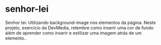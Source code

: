 # senhor-lei
 Senhor lei: Utilizando background-image nos elementos da página. Neste projeto, exercício da DevMedia, relembre como inserir uma cor de fundo além de aprender como inserir e estilizar uma imagem atrás de um elemento..
